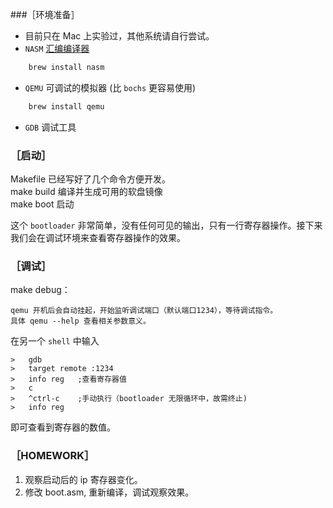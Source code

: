 ###［环境准备］

- 目前只在 Mac 上实验过，其他系统请自行尝试。
- `NASM`	[汇编编译器](http://www.nasm.us/)
```sh
    brew install nasm
```

- `QEMU`	可调试的模拟器 (比 `bochs` 更容易使用)
```sh
    brew install qemu
```

- `GDB`	调试工具

### ［启动］

Makefile 已经写好了几个命令方便开发。   
make build	编译并生成可用的软盘镜像  
make boot	启动  

这个 `bootloader` 非常简单，没有任何可见的输出，只有一行寄存器操作。接下来我们会在调试环境来查看寄存器操作的效果。

### ［调试］

make debug：	
	
	qemu 开机后会自动挂起，开始监听调试端口（默认端口1234），等待调试指令。
	具体 qemu --help 查看相关参数意义。

在另一个 `shell` 中输入

	>	gdb
	>	target remote :1234
	>	info reg   ;查看寄存器值
	>	c
	> 	^ctrl-c    ;手动执行（bootloader 无限循环中，故需终止)
	> 	info reg 	

即可查看到寄存器的数值。


### ［HOMEWORK］

1. 观察启动后的 ip 寄存器变化。
2. 修改 boot.asm, 重新编译，调试观察效果。

